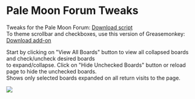 # Pale Moon Forum Tweaks
Tweaks for the Pale Moon Forum: <a href="https://raw.githubusercontent.com/srazzano/Pale_Moon_Forum/master/Pale_Moon_Forum.user.js">Download script</a><br>To theme scrollbar and checkboxes, use this version of Greasemonkey: <a href="https://raw.githubusercontent.com/srazzano/Greasemonkey/master/greasemonkey-PM1.0.2.xpi">Download add-on</a>

Start by clicking on "View All Boards" button to view all collapsed boards and check/uncheck desired boards<br>to expand/collapse. Click on "Hide Unchecked Boards" button or reload page to hide the unchecked boards.<br>Shows only selected boards expanded on all return visits to the page.

<img src="https://github.com/srazzano/Images/blob/master/forum2.png"/>
